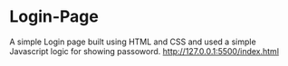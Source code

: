 # Login-Page
A simple Login page built using HTML and CSS and used a simple Javascript logic for showing passoword.
http://127.0.0.1:5500/index.html
